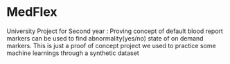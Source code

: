 # MedFlex
University Project for Second year : Proving concept of default blood report markers can be used to find abnormality(yes/no) state of on demand markers. This is just a proof of concept project we used to practice some machine learnings through a synthetic dataset
